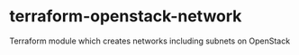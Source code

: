 # terraform-openstack-network
Terraform module which creates networks including subnets on OpenStack
